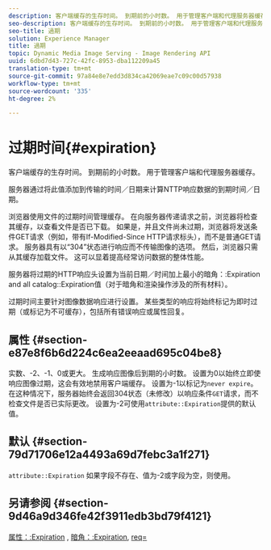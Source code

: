```yaml
---
description: 客户端缓存的生存时间。 到期前的小时数。 用于管理客户端和代理服务器缓存。
seo-description: 客户端缓存的生存时间。 到期前的小时数。 用于管理客户端和代理服务器缓存。
seo-title: 過期
solution: Experience Manager
title: 過期
topic: Dynamic Media Image Serving - Image Rendering API
uuid: 6dbd7d43-727c-42fc-8953-dba112209a45
translation-type: tm+mt
source-git-commit: 97a84e8e7edd3d834ca42069eae7c09c00d57938
workflow-type: tm+mt
source-wordcount: '335'
ht-degree: 2%

---
```



# 过期时间{#expiration}

客户端缓存的生存时间。 到期前的小时数。 用于管理客户端和代理服务器缓存。

服务器通过将此值添加到传输的时间／日期来计算NTTP响应数据的到期时间／日期。

浏览器使用文件的过期时间管理缓存。 在向服务器传递请求之前，浏览器将检查其缓存，以查看文件是否已下载。 如果是，并且文件尚未过期，浏览器将发送条件GET请求（例如，带有If-Modified-Since HTTP请求标头），而不是普通GET请求。 服务器具有以“304”状态进行响应而不传输图像的选项。 然后，浏览器只需从其缓存加载文件。 这可以显着提高经常访问数据的整体性能。

服务器将过期的HTTP响应头设置为当前日期／时间加上最小的暗角：:Expiration and all catalog::Expiration值（对于暗角和渲染操作涉及的所有材料）。

过期时间主要针对图像数据响应进行设置。 某些类型的响应将始终标记为即时过期（或标记为不可缓存），包括所有错误响应或属性回复。

## 属性 {#section-e87e8f6b6d224c6ea2eeaad695c04be8}

实数、-2、-1、0或更大。 生成响应图像后到期的小时数。 设置为0以始终立即使响应图像过期，这会有效地禁用客户端缓存。 设置为-1以标记为`never expire`。 在这种情况下，服务器始终会返回304状态（未修改）以响应条件`GET`请求，而不检查文件是否已实际更改。 设置为-2可使用`attribute::Expiration`提供的默认值。

## 默认 {#section-79d71706e12a4493a69d7febc3a1f271}

`attribute::Expiration` 如果字段不存在、值为-2或字段为空，则使用。

## 另请参阅 {#section-9d46a9d346fe42f3911edb3bd79f4121}

[属性：:Expiration](../../../../../ir-api/material-cat/image-rendering-api-ref/c-ir-material-catalog/c-ir-attributes-reference/r-ir-expiration.md#reference-0f68ad8199c64bd4bc8d27dd78b7d996) , [暗角：:Expiration](../../../../../ir-api/material-cat/image-rendering-api-ref/c-ir-material-catalog/c-ir-vignette-map-reference/r-ir-expiration-vignette.md#reference-df80829da93e4c0ab3f97a1792d9c74c), [ req=](../../../../../ir-api/http-protocol/image-rendering-api-ref/c-ir-http-protocol-ref/c-ir-http-protocol-command-reference/r-ir-req.md#reference-792b1a663fb64261bd2de2a209b847fb)
